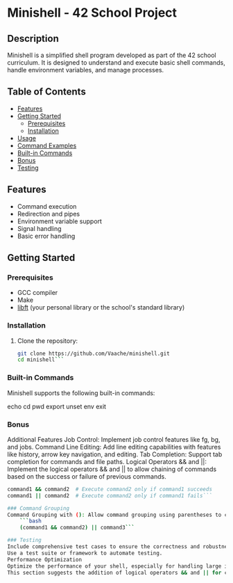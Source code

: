 # Minishell - 42 School Project

## Description
Minishell is a simplified shell program developed as part of the 42 school curriculum. It is designed to understand and execute basic shell commands, handle environment variables, and manage processes.

## Table of Contents
- [Features](#features)
- [Getting Started](#getting-started)
  - [Prerequisites](#prerequisites)
  - [Installation](#installation)
- [Usage](#usage)
- [Command Examples](#command-examples)
- [Built-in Commands](#built-in-commands)
- [Bonus](#bonus)
- [Testing](#testing)

## Features
- Command execution
- Redirection and pipes
- Environment variable support
- Signal handling
- Basic error handling

## Getting Started

### Prerequisites
- GCC compiler
- Make
- [libft](https://github.com/Vaache/libft) (your personal library or the school's standard library)

### Installation
1. Clone the repository:
   ```bash
   git clone https://github.com/Vaache/minishell.git
   cd minishell```

### Built-in Commands
Minishell supports the following built-in commands:

echo
cd
pwd
export
unset
env
exit


### Bonus
Additional Features
Job Control: Implement job control features like fg, bg, and jobs.
Command Line Editing: Add line editing capabilities with features like history, arrow key navigation, and editing.
Tab Completion: Support tab completion for commands and file paths.
Logical Operators
&& and ||: Implement the logical operators && and || to allow chaining of commands based on the success or failure of previous commands.

```bash
command1 && command2  # Execute command2 only if command1 succeeds
command1 || command2  # Execute command2 only if command1 fails```

### Command Grouping
Command Grouping with (): Allow command grouping using parentheses to change the precedence of execution.
	```bash
	(command1 && command2) || command3```

### Testing
Include comprehensive test cases to ensure the correctness and robustness of your shell.
Use a test suite or framework to automate testing.
Performance Optimization
Optimize the performance of your shell, especially for handling large inputs and executing complex commands.
This section suggests the addition of logical operators && and || for command chaining based on success or failure and the use of parentheses for command grouping to change the precedence of execution. Feel free to further customize or expand this section based on specific implementation details or additional features you've included in your Minishell project.
